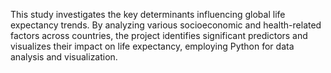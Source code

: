 This study investigates the key determinants influencing global life expectancy trends. By analyzing various socioeconomic and health-related factors across countries, the project identifies significant predictors and visualizes their impact on life expectancy, employing Python for data analysis and visualization.
